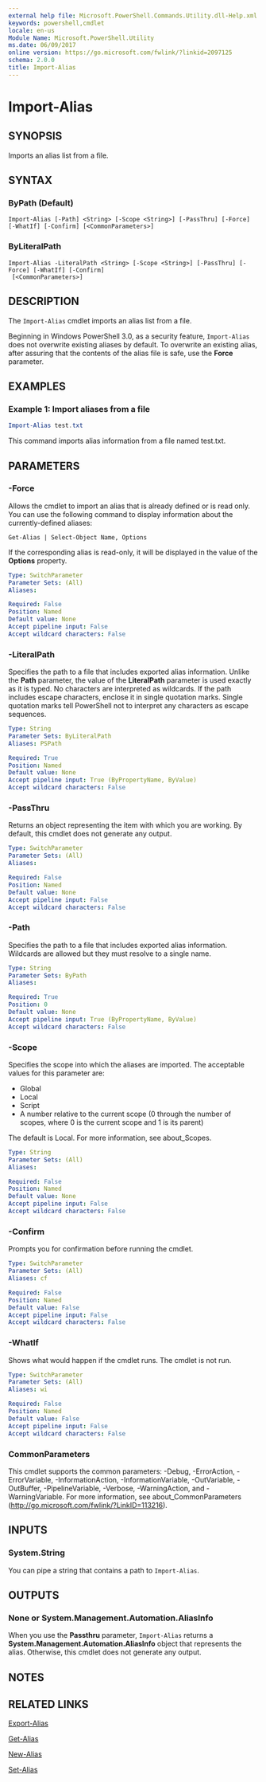 ```yaml
---
external help file: Microsoft.PowerShell.Commands.Utility.dll-Help.xml
keywords: powershell,cmdlet
locale: en-us
Module Name: Microsoft.PowerShell.Utility
ms.date: 06/09/2017
online version: https://go.microsoft.com/fwlink/?linkid=2097125
schema: 2.0.0
title: Import-Alias
---
```

# Import-Alias

## SYNOPSIS
Imports an alias list from a file.

## SYNTAX

### ByPath (Default)

```
Import-Alias [-Path] <String> [-Scope <String>] [-PassThru] [-Force] [-WhatIf] [-Confirm] [<CommonParameters>]
```

### ByLiteralPath

```
Import-Alias -LiteralPath <String> [-Scope <String>] [-PassThru] [-Force] [-WhatIf] [-Confirm]
 [<CommonParameters>]
```

## DESCRIPTION

The `Import-Alias` cmdlet imports an alias list from a file.

Beginning in Windows PowerShell 3.0, as a security feature, `Import-Alias` does not overwrite existing aliases by default.
To overwrite an existing alias, after assuring that the contents of the alias file is safe, use the **Force** parameter.

## EXAMPLES

### Example 1: Import aliases from a file

```powershell
Import-Alias test.txt
```

This command imports alias information from a file named test.txt.

## PARAMETERS

### -Force

Allows the cmdlet to import an alias that is already defined or is read only.
You can use the following command to display information about the currently-defined aliases:

`Get-Alias | Select-Object Name, Options`

If the corresponding alias is read-only, it will be displayed in the value of the **Options** property.

```yaml
Type: SwitchParameter
Parameter Sets: (All)
Aliases:

Required: False
Position: Named
Default value: None
Accept pipeline input: False
Accept wildcard characters: False
```

### -LiteralPath

Specifies the path to a file that includes exported alias information.
Unlike the **Path** parameter, the value of the **LiteralPath** parameter is used exactly as it is typed.
No characters are interpreted as wildcards.
If the path includes escape characters, enclose it in single quotation marks.
Single quotation marks tell PowerShell not to interpret any characters as escape sequences.

```yaml
Type: String
Parameter Sets: ByLiteralPath
Aliases: PSPath

Required: True
Position: Named
Default value: None
Accept pipeline input: True (ByPropertyName, ByValue)
Accept wildcard characters: False
```

### -PassThru

Returns an object representing the item with which you are working.
By default, this cmdlet does not generate any output.

```yaml
Type: SwitchParameter
Parameter Sets: (All)
Aliases:

Required: False
Position: Named
Default value: None
Accept pipeline input: False
Accept wildcard characters: False
```

### -Path

Specifies the path to a file that includes exported alias information.
Wildcards are allowed but they must resolve to a single name.

```yaml
Type: String
Parameter Sets: ByPath
Aliases:

Required: True
Position: 0
Default value: None
Accept pipeline input: True (ByPropertyName, ByValue)
Accept wildcard characters: False
```

### -Scope

Specifies the scope into which the aliases are imported.
The acceptable values for this parameter are:

- Global
- Local
- Script
- A number relative to the current scope (0 through the number of scopes, where 0 is the current scope and 1 is its parent)

The default is Local.
For more information, see about_Scopes.

```yaml
Type: String
Parameter Sets: (All)
Aliases:

Required: False
Position: Named
Default value: None
Accept pipeline input: False
Accept wildcard characters: False
```

### -Confirm

Prompts you for confirmation before running the cmdlet.

```yaml
Type: SwitchParameter
Parameter Sets: (All)
Aliases: cf

Required: False
Position: Named
Default value: False
Accept pipeline input: False
Accept wildcard characters: False
```

### -WhatIf

Shows what would happen if the cmdlet runs.
The cmdlet is not run.

```yaml
Type: SwitchParameter
Parameter Sets: (All)
Aliases: wi

Required: False
Position: Named
Default value: False
Accept pipeline input: False
Accept wildcard characters: False
```

### CommonParameters

This cmdlet supports the common parameters: -Debug, -ErrorAction, -ErrorVariable, -InformationAction, -InformationVariable, -OutVariable, -OutBuffer, -PipelineVariable, -Verbose, -WarningAction, and -WarningVariable. For more information, see about_CommonParameters (http://go.microsoft.com/fwlink/?LinkID=113216).

## INPUTS

### System.String

You can pipe a string that contains a path to `Import-Alias`.

## OUTPUTS

### None or System.Management.Automation.AliasInfo

When you use the **Passthru** parameter, `Import-Alias` returns a **System.Management.Automation.AliasInfo** object that represents the alias.
Otherwise, this cmdlet does not generate any output.

## NOTES

## RELATED LINKS

[Export-Alias](Export-Alias.md)

[Get-Alias](Get-Alias.md)

[New-Alias](New-Alias.md)

[Set-Alias](Set-Alias.md)
